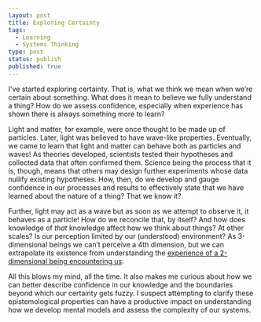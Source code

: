 ```yaml
---
layout: post
title: Exploring Certainty
tags:
  - Learning
  - Systems Thinking
type: post
status: publish
published: true
---
```


I've started exploring certainty. That is, what we think we mean when we’re
certain about something. What does it mean to believe we fully understand a
thing? How do we assess confidence, especially when experience has shown there
is always something more to learn?

Light and matter, for example, were once thought to be made up of particles.
Later, light was believed to have wave-like properties. Eventually, we came to
learn that light and matter can behave both as particles and waves! As theories
developed, scientists tested their hypotheses and collected data that often
confirmed them. Science being the process that it is, though, means that others
may design further experiments whose data nullify existing hypotheses. How,
then, do we develop and gauge confidence in our processes and results to
effectively state that we have learned about the nature of a thing? That we know
it?

Further, light may act as a wave but as soon as we attempt to observe it, it
behaves as a particle! How do we reconcile that, by itself? And how does
knowledge of _that_ knowledge affect how we think about things? At other scales?
Is our perception limited by our (understood) environment? As 3-dimensional
beings we can’t perceive a 4th dimension, but we can extrapolate its existence
from understanding the
[experience of a 2-dimensional being encountering us](https://www.youtube.com/watch?v=N0WjV6MmCyM).

All this blows my mind, all the time. It also makes me curious about how we can
better describe confidence in our knowledge and the boundaries beyond which our
certainty gets fuzzy. I suspect attempting to clarify these epistemological
properties can have a productive impact on understanding how we develop mental
models and assess the complexity of our systems.
